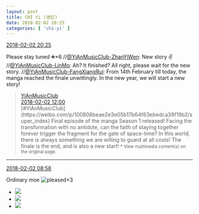 ```yaml
---
layout: post
title: CHI Yi (池忆)
date: 2018-02-02 20:25
categories: [ 'chi-yi' ]
---
```


<div class="weibo-info">
  <a href="https://weibo.com/6117581836/G1hXwa3UY">2018-02-02 20:25</a>
</div>

Please stay tuned ➕×6 //[@YiAnMusicClub-ZhanYiWen](https://weibo.com/u/6108090526): New story :v: //[@YiAnMusicClub-LinMo](https://weibo.com/u/6108312042): Ah? It finished? All right, please wait for the new story. //[@YiAnMusicClub-FangXiangRui](https://weibo.com/u/6117583008): From 14th February till today, the manga reached the finale unwittingly. In the new year, we will start a new story!

<!-- more -->

> <div class="weibo-post-name">
>   <a href="https://weibo.com/u/6094546964">YiAnMusicClub</a>
> </div>
> <div class="weibo-info">
>   <a href="https://weibo.com/6094546964/G1eEtexoX">2018-02-02 12:00</a>
> </div>
> [#YiAnMusicClub](https://weibo.com/p/100808beae2e3e05b17b64f63ebedca39f19b2/super_index) Final episode of the manga Season 1 released! Facing the transformation with no antidote, can the faith of staying together forever trigger the fragment for the gate of space-time? In this world, there is always something we are willing to guard at all costs! The finale is the end, and is also a new start!  
> <small>* View multimedia content(s) on the original page.</small>

---

<div class="weibo-info">
  <a href="https://weibo.com/6117581836/G1dsIr5ta">2018-02-02 08:58</a>
</div>

Ordinary moe ![pleased](https://img.t.sinajs.cn/t4/appstyle/expression/ext/normal/0b/tootha_org.gif)×3

<ul class="weibo-pic-list-1">
  <li class="weibo-pic">
    <a href="//wx1.sinaimg.cn/mw690/006G0KuMgy1fo1tkpx60cj30qo0zngq4.jpg"><img src="//wx1.sinaimg.cn/thumb150/006G0KuMgy1fo1tkpx60cj30qo0zngq4.jpg"/></a>
  </li>
  <li class="weibo-pic">
    <a href="//wx1.sinaimg.cn/mw690/006G0KuMgy1fo1tkqve9lj30qo0zn0xs.jpg"><img src="//wx1.sinaimg.cn/thumb150/006G0KuMgy1fo1tkqve9lj30qo0zn0xs.jpg"/></a>
  </li>
  <li class="weibo-pic">
    <a href="//wx3.sinaimg.cn/mw690/006G0KuMgy1fo1tkp0lngj30qo0zn0wc.jpg"><img src="//wx3.sinaimg.cn/thumb150/006G0KuMgy1fo1tkp0lngj30qo0zn0wc.jpg"/></a>
  </li>
</ul>
